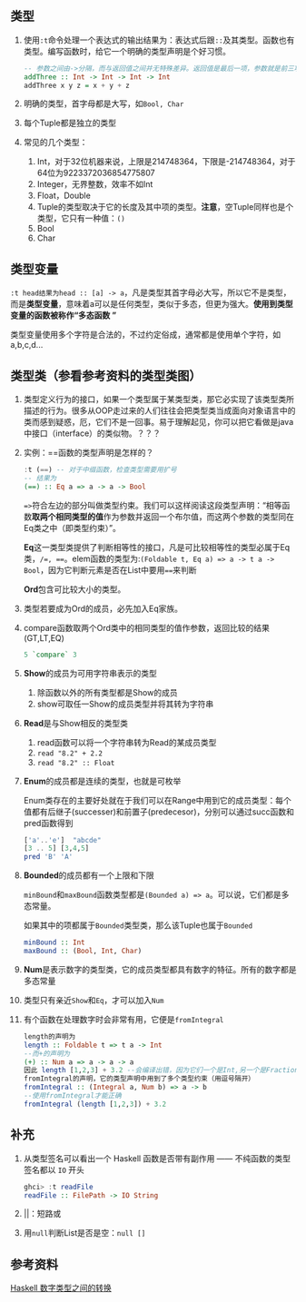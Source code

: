 ## 类型

1. 使用`:t`命令处理一个表达式的输出结果为：表达式后跟`::`及其类型。函数也有类型。编写函数时，给它一个明确的类型声明是个好习惯。

   ```haskell
   -- 参数之间由->分隔，而与返回值之间并无特殊差异。返回值是最后一项，参数就是前三项
   addThree :: Int -> Int -> Int -> Int   
   addThree x y z = x + y + z
   ```

2. 明确的类型，首字母都是大写，如`Bool, Char`

3. 每个Tuple都是独立的类型

4. 常见的几个类型：

   1. Int，对于32位机器来说，上限是214748364，下限是-214748364，对于64位为9223372036854775807
   2. Integer，无界整数，效率不如Int
   3. Float，Double
   4. Tuple的类型取决于它的长度及其中项的类型。**注意**，空Tuple同样也是个类型，它只有一种值：`()`
   5. Bool
   6. Char

## 类型变量

`:t head结果为head :: [a] -> a`，凡是类型其首字母必大写，所以它不是类型，而是**类型变量**，意味着a可以是任何类型，类似于多态，但更为强大。**使用到类型变量的函数被称作“多态函数 ”**

类型变量使用多个字符是合法的，不过约定俗成，通常都是使用单个字符，如a,b,c,d...

## 类型类（参看参考资料的类型类图）

1. 类型定义行为的接口，如果一个类型属于某类型类，那它必实现了该类型类所描述的行为。很多从OOP走过来的人们往往会把类型类当成面向对象语言中的类而感到疑惑，厄，它们不是一回事。易于理解起见，你可以把它看做是java中接口（interface）的类似物。？？？

2. 实例：==函数的类型声明是怎样的？

   ```haskell
   :t (==) -- 对于中缀函数，检查类型需要用扩号
   -- 结果为
   (==) :: Eq a => a -> a -> Bool
   ```

   `=>`符合左边的部分叫做类型约束。我们可以这样阅读这段类型声明：“相等函数**取两个相同类型的值**作为参数并返回一个布尔值，而这两个参数的类型同在Eq类之中（即类型约束）”。

   **Eq**这一类型类提供了判断相等性的接口，凡是可比较相等性的类型必属于Eq类，`/=, ==`。elem函数的类型为:`(Foldable t, Eq a) => a -> t a -> Bool`，因为它判断元素是否在List中要用`==`来判断

   **Ord**包含可比较大小的类型。

3. 类型若要成为Ord的成员，必先加入Eq家族。

4. compare函数取两个Ord类中的相同类型的值作参数，返回比较的结果(GT,LT,EQ)

   ```haskell
   5 `compare` 3
   ```

5. **Show**的成员为可用字符串表示的类型

   1. 除函数以外的所有类型都是Show的成员
   2. show可取任一Show的成员类型并将其转为字符串

6. **Read**是与Show相反的类型类

   1. read函数可以将一个字符串转为Read的某成员类型
   2. `read "8.2" + 2.2 `
   3. `read "8.2" :: Float`

7. **Enum**的成员都是连续的类型，也就是可枚举

   Enum类存在的主要好处就在于我们可以在Range中用到它的成员类型：每个值都有后继子(successer)和前置子(predecesor)，分别可以通过succ函数和pred函数得到

   ```haskell
   ['a'..'e']  "abcde"
   [3 .. 5] [3,4,5]
   pred 'B'	'A'
   ```

8. **Bounded**的成员都有一个上限和下限

   `minBound`和`maxBound`函数类型都是`(Bounded a) => a`。可以说，它们都是多态常量。

   如果其中的项都属于`Bounded`类型类，那么该Tuple也属于`Bounded`

   ```haskell
   minBound :: Int
   maxBound :: (Bool, Int, Char) 
   ```

9. **Num**是表示数字的类型类，它的成员类型都具有数字的特征。所有的数字都是多态常量

10. 类型只有亲近`Show`和`Eq`，才可以加入`Num`

11. 有个函数在处理数字时会非常有用，它便是`fromIntegral`

    ```haskell
    length的声明为
    length :: Foldable t => t a -> Int
    --而+的声明为
    (+) :: Num a => a -> a -> a
    因此 length [1,2,3] + 3.2 --会编译出错，因为它们一个是Int,另一个是Fractional
    fromIntegral的声明，它的类型声明中用到了多个类型约束（用逗号隔开）
    fromIntegral :: (Integral a, Num b) => a -> b
    --使用fromIntegral才能正确
    fromIntegral (length [1,2,3]) + 3.2
    ```



## 补充

1. 从类型签名可以看出一个 Haskell 函数是否带有副作用 —— 不纯函数的类型签名都以 `IO` 开头

   ```haskell
   ghci> :t readFile
   readFile :: FilePath -> IO String
   ```

2. ||：短路或

3. 用`null`判断List是否是空：`null []`

## 参考资料

[Haskell 数字类型之间的转换](<https://www.jianshu.com/p/1c326391f077>)

